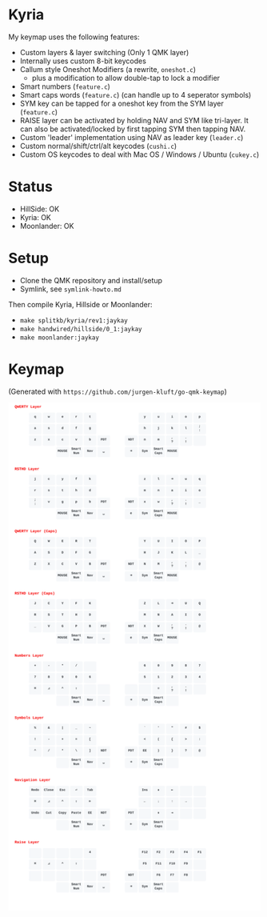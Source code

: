 # Kyria

My keymap uses the following features:
- Custom layers & layer switching (Only 1 QMK layer)
- Internally uses custom 8-bit keycodes
- Callum style Oneshot Modifiers (a rewrite, `oneshot.c`)
  - plus a modification to allow double-tap to lock a modifier
- Smart numbers (`feature.c`)
- Smart caps words (`feature.c`) (can handle up to 4 seperator symbols)
- SYM key can be tapped for a oneshot key from the SYM layer (`feature.c`)
- RAISE layer can be activated by holding NAV and SYM like tri-layer.
  It can also be activated/locked by first tapping SYM then tapping NAV.
- Custom 'leader' implementation using NAV as leader key (`leader.c`)
- Custom normal/shift/ctrl/alt keycodes (`cushi.c`)
- Custom OS keycodes to deal with Mac OS / Windows / Ubuntu (`cukey.c`)

# Status

- HillSide: OK
- Kyria: OK
- Moonlander: OK

# Setup

- Clone the QMK repository and install/setup
- Symlink, see `symlink-howto.md`

Then compile Kyria, Hillside or Moonlander:

- `make splitkb/kyria/rev1:jaykay`
- `make handwired/hillside/0_1:jaykay`
- `make moonlander:jaykay`

# Keymap

(Generated with `https://github.com/jurgen-kluft/go-qmk-keymap`)

![](keymap.svg)
